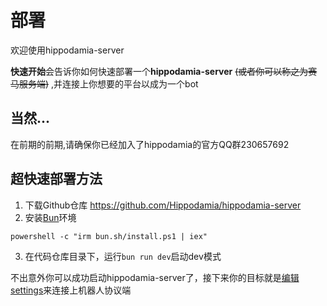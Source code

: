 # 部署

欢迎使用hippodamia-server

**快速开始**会告诉你如何快速部署一个**hippodamia-server** ~~(或者你可以称之为赛马服务端)~~ ,并连接上你想要的平台以成为一个bot

## 当然...
在前期的前期,请确保你已经加入了hippodamia的官方QQ群230657692

## 超快速部署方法
1. 下载Github仓库 https://github.com/Hippodamia/hippodamia-server
2. 安装[Bun](https://bun.sh/)环境
```shell
powershell -c "irm bun.sh/install.ps1 | iex"
```
3. 在代码仓库目录下，运行`bun run dev`启动dev模式

不出意外你可以成功启动hippodamia-server了，接下来你的目标就是[编辑settings](./settings.md)来连接上机器人协议端